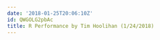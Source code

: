 ```yaml
---
date: '2018-01-25T20:06:10Z'
id: QWGOLG2pbAc
title: R Performance by Tim Hoolihan (1/24/2018)
---
```

